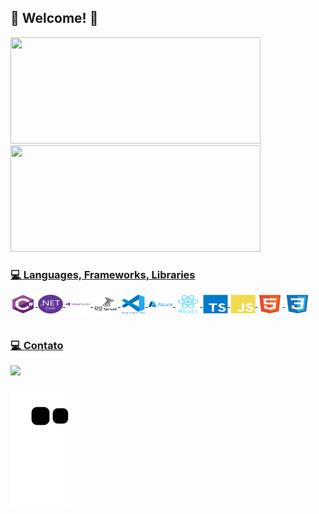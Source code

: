 ## 💜 Welcome! 💜

<div style="display: inline_block">
   <a href="https://github.com/taorodrigueswork">
   <img height="170em" width="400em" src="https://github-readme-stats.vercel.app/api?username=taorodrigueswork&show_icons=true&theme=midnight-purple&include_all_commits=true&count_private=true"/>
   <img height="170em" width="400em" src="https://github-readme-stats.vercel.app/api/top-langs/?username=taorodrigueswork&layout=compact&langs_count=12&theme=midnight-purple"/>
</div>

  ### 💻 Languages, Frameworks, Libraries
<div style="display: inline_block">
  <img align="center" alt="Js" height="30" width="40" src="https://github.com/devicons/devicon/blob/master/icons/csharp/csharp-original.svg">
  <img align="center" alt="Js" height="30" width="40" src="https://github.com/devicons/devicon/blob/master/icons/dotnetcore/dotnetcore-original.svg">
   <img align="center" alt="Js" height="30" width="40" src="https://github.com/devicons/devicon/blob/master/icons/visualstudio/visualstudio-plain-wordmark.svg">
  <img align="center" alt="Js" height="30" width="40" src="https://github.com/devicons/devicon/blob/master/icons/microsoftsqlserver/microsoftsqlserver-plain-wordmark.svg">
<img align="center" alt="Js" height="30" width="40" src="https://github.com/devicons/devicon/blob/master/icons/vscode/vscode-original-wordmark.svg">
   <img align="center" alt="Js" height="30" width="40" src="https://github.com/devicons/devicon/blob/master/icons/azure/azure-original-wordmark.svg"> 
 <img align="center" alt="Js" height="30" width="40" src="https://github.com/devicons/devicon/blob/master/icons/react/react-original-wordmark.svg">
 <img align="center" alt="Js" height="30" width="40" src="https://github.com/devicons/devicon/blob/master/icons/typescript/typescript-original.svg">
  <img align="center" alt="Js" height="30" width="40" src="https://raw.githubusercontent.com/devicons/devicon/master/icons/javascript/javascript-plain.svg">
  <img align="center" alt="HTML" height="30" width="40" src="https://raw.githubusercontent.com/devicons/devicon/master/icons/html5/html5-original.svg">
  <img align="center" alt="CSS" height="30" width="40" src="https://raw.githubusercontent.com/devicons/devicon/master/icons/css3/css3-original.svg">
</div>
<br>

  ### 💻 Contato

<div>
  <a href="https://www.linkedin.com/in/taorodrigues" target="_blank"><img src="https://img.shields.io/badge/-LinkedIn-%230077B5?style=for-the-badge&logo=linkedin&logoColor=white" target="_blank"></a>
   
  ![Snake animation](https://github.com/taorodrigueswork/taorodrigueswork/blob/output/github-contribution-grid-snake.svg)
   
</div>
